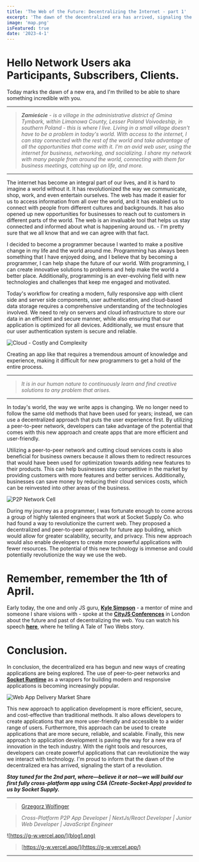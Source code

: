 ```yaml
---
title: 'The Web of the Future: Decentralizing the Internet - part 1'
excerpt: 'The dawn of the decentralized era has arrived, signaling the start of a revolution.'
image: 'map.png'
isFeatured: true
date: '2023-4-1'
---
```


# Hello Network Users aka Participants, Subscribers, Clients.

Today marks the dawn of a new era, and I'm thrilled to be able to share something incredible with you.

---

> _**Zamieście** - is a village in the administrative district of Gmina Tymbark, within Limanowa County, Lesser Poland Voivodeship, in southern Poland - this is where I live.
> Living in a small village doesn't have to be a problem in today's world. With access to the internet, I can stay connected with the rest of the world and take advantage of all the opportunities that come with it. I'm an avid web user, using the internet for business, networking, and socializing. I share my network with many people from around the world, connecting with them for business meetings, catching up on life, and more._

---

The internet has become an integral part of our lives, and it is hard to imagine a world without it. It has revolutionized the way we communicate, shop, work, and even entertain ourselves. The web has made it easier for us to access information from all over the world, and it has enabled us to connect with people from different cultures and backgrounds. It has also opened up new opportunities for businesses to reach out to customers in different parts of the world. The web is an invaluable tool that helps us stay connected and informed about what is happening around us. - I'm pretty sure that we all know that and we can agree with that fact.

I decided to become a programmer because I wanted to make a positive change in my life and the world around me. Programming has always been something that I have enjoyed doing, and I believe that by becoming a programmer, I can help shape the future of our world. With programming, I can create innovative solutions to problems and help make the world a better place. Additionally, programming is an ever-evolving field with new technologies and challenges that keep me engaged and motivated.

Today's workflow for creating a modern, fully responsive app with client side and server side components, user authentication, and cloud-based data storage requires a comprehensive understanding of the technologies involved. We need to rely on servers and cloud infrastructure to store our data in an efficient and secure manner, while also ensuring that our application is optimized for all devices. Additionally, we must ensure that our user authentication system is secure and reliable.

![Cloud - Costly and Complexity](cloud.png)

Creating an app like that requires a tremendous amount of knowledge and experience, making it difficult for new programmers to get a hold of the entire process.

---

> _It is in our human nature to continuously learn and find creative solutions to any problem that arises._

---

In today's world, the way we write apps is changing. We no longer need to follow the same old methods that have been used for years; instead, we can use a decentralized approach that puts the user experience first. By utilizing a peer-to-peer network, developers can take advantage of the potential that comes with this new approach and create apps that are more efficient and user-friendly.

Utilizing a peer-to-peer network and cutting cloud services costs is also beneficial for business owners because it allows them to redirect resources that would have been used for optimization towards adding new features to their products. This can help businesses stay competitive in the market by providing customers with more features and better services. Additionally, businesses can save money by reducing their cloud services costs, which can be reinvested into other areas of the business.

![P2P Network Cell](cell.png)

During my journey as a programmer, I was fortunate enough to come across a group of highly talented engineers that work at Socket Supply Co. who had found a way to revolutionize the current web. They proposed a decentralized and peer-to-peer approach for future app building, which would allow for greater scalability, security, and privacy. This new approach would also enable developers to create more powerful applications with fewer resources. The potential of this new technology is immense and could potentially revolutionize the way we use the web.

# Remember, remember the 1th of April.

Early today, the one and only JS guru, **[Kyle Simpson](https://www.linkedin.com/in/getify/)** - a mentor of mine and someone I share visions with - spoke at the **[CityJS Conferences](https://www.linkedin.com/company/cityjs-conferences/)** in London about the future and past of decentralizing the web. You can watch his speech **[here](https://www.youtube.com/watch?v=RdiXuoMPtUA&t=25014s)**, where he telling A Tale of Two Webs story.

# Conclusion.

In conclusion, the decentralized era has begun and new ways of creating applications are being explored. The use of peer-to-peer networks and **[Socket Runtime](https://sockets.sh/)** as a wrappers for building modern and responsive applications is becoming increasingly popular.

![Web App Delivery Market Share ](graph.png)

This new approach to application development is more efficient, secure, and cost-effective than traditional methods. It also allows developers to create applications that are more user-friendly and accessible to a wider range of users. Furthermore, this approach can be used to create applications that are more secure, reliable, and scalable. Finally, this new approach to application development is paving the way for a new era of innovation in the tech industry. With the right tools and resources, developers can create powerful applications that can revolutionize the way we interact with technology.
I'm proud to inform that the dawn of the decentralized era has arrived, signaling the start of a revolution.

**_Stay tuned for the 2nd part, where—believe it or not—we will build our first fully cross-platform app using CSA (Create-Socket-App) provided to us by Socket Supply._**

---

> [Grzegorz Wolfinger](https://www.linkedin.com/in/grzegorz-wolfinger-b88856229/)

> _Cross-Platform P2P App Developer | NextJs/React Developer | Junior Web Developer | JavaScript Engineer_

![https://g-w.vercel.app/](blog1.png)

> [https://g-w.vercel.app/](https://g-w.vercel.app/)

---
